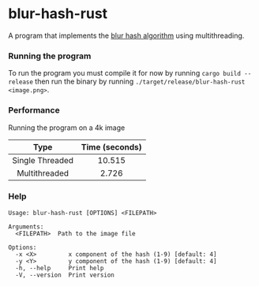 # blur-hash-rust

A program that implements the [blur hash algorithm](https://github.com/woltapp/blurhash/blob/master/Algorithm.md) using multithreading.

### Running the program

To run the program you must compile it for now by running `cargo build --release` then run the binary by running `./target/release/blur-hash-rust <image.png>`.

### Performance

Running the program on a 4k image

|      Type       | Time (seconds) |
| :-------------: | :------------: |
| Single Threaded |     10.515     |
|  Multithreaded  |     2.726      |

### Help

```
Usage: blur-hash-rust [OPTIONS] <FILEPATH>

Arguments:
  <FILEPATH>  Path to the image file

Options:
  -x <X>         x component of the hash (1-9) [default: 4]
  -y <Y>         y component of the hash (1-9) [default: 4]
  -h, --help     Print help
  -V, --version  Print version
```
